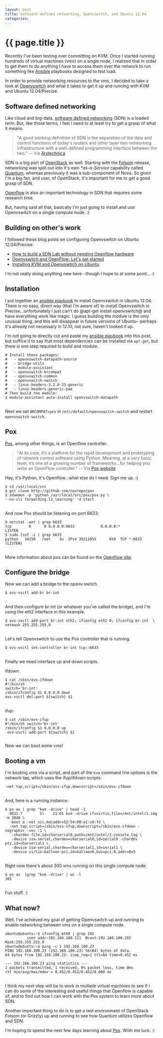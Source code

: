 ```yaml
---
layout: post
title: Software defined networking, Openvswitch, and Ubuntu 12.04
categories:
---
```


# {{ page.title }}

Recently I've been testing over committing on KVM. Once I started running hundreds of virtual machines (vms) on a single node, I realized that in order to get them to do anything I have to access them over the network to run something like [Ansible](http://ansible.cc) playbooks designed to test load.

In order to provide networking resources to the vms, I decided to take a look at [Openvswitch](http://openvswitch.org) and what it takes to get it up and running with KVM and Ubuntu 12.04/Precise. 

## Software defined networking

Like cloud and big-data, [software defined networking](http://en.wikipedia.org/wiki/Software-defined_networking) (SDN) is a loaded term. But, like those terms, I feel I need to at least try to get a grasp of what it means.

> "A good working definition of SDN is the separation of the data and control functions of today's routers and other layer two networking infrastructure with a well-defined programming interface between the two." -- Via [Arstechnica](http://arstechnica.com/information-technology/2013/02/100gbps-and-beyond-what-lies-ahead-in-the-world-of-networking/2/)

SDN is a big part of [OpenStack](http://docs.openstack.org/trunk/openstack-network/admin/content/) as well. Starting with the [Folsom](http://www.openstack.org/software/folsom/) release, networking was split out into it's own _*as-a-Service_ capability called [Quantum](https://wiki.openstack.org/wiki/Quantum), whereas previously it was a sub-component of Nova. So given I'm a big fan, and user, of OpenStack, it's important for me to get a good grasp of SDN.

[Openflow](http://www.openflow.org/wk/index.php/OpenFlow_Tutorial) is also an important technology in SDN that requires some research time.

But, having said all that, basically I'm just going to install and use Openvswitch on a single compute node. :)

## Building on other's work

I followed these blog posts on configuring Openvswitch on Ubuntu 12.04/Precise:

- [How to build a SDN Lab without needing Openflow hardware](http://networkstatic.net/how-to-build-an-sdn-lab-without-needing-openflow-hardware/) 
- [Openvswitch and OpenFlow: Let's get started](http://en.community.dell.com/techcenter/networking/w/wiki/3820.openvswitch-openflow-lets-get-started.aspx)
- [Installing KVM and Openvswtich on Ubuntu](http://blog.scottlowe.org/2012/08/17/installing-kvm-and-open-vswitch-on-ubuntu/)

I'm not really doing anything new here--though I hope to at some point... :)

## Installation

I put together an [ansible playbook](https://github.com/ccollicutt/ansible_playbooks/blob/master/sdn/tasks/setup.yml) to install Openvswitch in Ubuntu 12.04. There is no easy, direct way (that I'm aware of) to install Openvswitch in Precise...unfortunately I just can't do @apt-get install openvswitch@ and have everything work like magic. I guess building the module is the only unusual thing, and this will disappear in future versions of Ubuntu--perhaps it's already not necessary in 12.10, not sure, haven't looked it up.

I'm not going to directly cut and paste my [ansible playbook](https://github.com/ccollicutt/ansible_playbooks/blob/master/sdn/tasks/setup.yml) into this post, but suffice it to say that most dependencies can be installed via `apt-get`, but there is one step required to build and module.

<pre>
<code># Install these packages:
#   - openvswitch-datapath-source 
#   - bridge-utils
#   - module-assistant  
#   - openvswitch-brcompat
#   - openvswitch-common
#   - openvswitch-switch
#   - linux-headers-3.2.0-23-generic
#   - linux-headers-generic-pae
# Then build the module:
$ module-assistant auto-install openvswitch-datapath
</code>
</pre>  

Next we set `BRCOMPAT=yes` in `/etc/default/openvswitch-switch` and restart `openvswitch-switch`.

## Pox

[Pox](http://www.noxrepo.org/pox/about-pox/), among other things, is an Openflow controller.

> "At its core, it’s a platform for the rapid development and prototyping of network control software using Python.  Meaning, at a very basic level, it’s one of a growing number of frameworks...for helping you write an OpenFlow controller." -- Via [Pox website](http://www.noxrepo.org/pox/about-pox/)

Hey, it's Python, it's Openflow...what else do I need. Sign me up. :)

<pre>
<code>$ cd /usr/local/src
$ git clone http://github.com/noxrepo/pox
$ zdaemon -p 'python /usr/local/src/pox/pox.py \
--no-cli forwarding.l2_learning' -d start
</code>
</pre>

And now Pox should be listening on port 6633:

<pre>
<code>$ netstat -ant | grep 6633
tcp        0      0 0.0.0.0:6633            0.0.0.0:*               LISTEN     
$ sudo lsof -i | grep 6633
python   34150   root    3u  IPv4 39211055      0t0  TCP *:6633 (LISTEN)
</code>
</pre>

More information about pox can be found on the [Openflow site](http://www.openflow.org/wk/index.php/OpenFlow_Tutorial#Controller_Choice:_POX_.28Python.29).

## Configure the bridge

Now we can add a bridge to the openv switch.

<pre>
<code>$ ovs-vsctl add-br br-int
</code>
</pre>

And then configure br-int (or whatever you've called the bridge), and I'm using the eth2 interface in this example.

<pre>
<code>$ ovs-vsctl add-port br-int eth2; ifconfig eth2 0; ifconfig br-int <IPv4 Address> \
netmask 255.255.255.0
</code>
</pre>

Let's tell Openvswitch to use the Pox controller that is running.

<pre>
<code>$ ovs-vsctl set-controller br-int tcp:<IPv4 Address>:6633
</code>
</pre>

Finally we need interface up and down scripts.

ifdown:

<pre>
<code>$ cat /sbin/ovs-ifdown
#!/bin/sh 
switch='br-int' 
/sbin/ifconfig $1 0.0.0.0 down 
ovs-vsctl del-port ${switch} $1
</code>
</pre>

ifup:

<pre>
<code>$ cat /sbin/ovs-ifup
#!/bin/sh switch='br-int' 
/sbin/ifconfig $1 0.0.0.0 up
 ovs-vsctl add-port ${switch} $1
 </code>
</pre>

Now we can boot some vms!

## Booting a vm

I'm booting vms via a script, and part of the `kvm` command line options is the network tap, which uses the ifup/ifdown scripts:

<pre>
<code>-net tap,script=/sbin/ovs-ifup,downscript=/sbin/ovs-ifdown
</code>
</pre>

And, here is a running instance:

<pre>
<code>$ ps ax | grep "kvm -drive" | head -1
  9831 ?        Sl    21:01 kvm -drive if=virtio,file=/mnt/intel/1.img -m 2048 \
  -boot a -net nic,macaddr=52:54:00:a1:c0:fd \
  -net tap,script=/sbin/ovs-ifup,downscript=/sbin/ovs-ifdown -nographic -vnc :1 \
   -chardev file,id=charserial0,path=/mnt/intel/1.console.log \
   -device isa-serial,chardev=charserial0,id=serial0 -chardev pty,id=charserial1 \
   -device isa-serial,chardev=charserial1,id=serial1 \
   -device virtio-balloon-pci,id=balloon0,bus=pci.0,addr=0x5
</code>
</pre>

Right now there's about 300 vms running on this single compute node.

<pre>
<code>$ ps ax  |grep "kvm -drive" | wc -l
301
</code>
</pre>

Fun stuff. :)

## What now?

Well, I've achieved my goal of getting Openvswitch up and running to enable networking between vms on a single compute node. 

<pre>
<code>ubuntu@ubuntu:~$ ifconfig eth0 | grep 192
          inet addr:192.168.100.111  Bcast:192.168.100.255  Mask:255.255.255.0
ubuntu@ubuntu:~$ ping -c 1 192.168.100.23
PING 192.168.100.23 (192.168.100.23) 56(84) bytes of data.
64 bytes from 192.168.100.23: icmp_req=1 ttl=64 time=0.452 ms

--- 192.168.100.23 ping statistics ---
1 packets transmitted, 1 received, 0% packet loss, time 0ms
rtt min/avg/max/mdev = 0.452/0.452/0.452/0.000 ms
</code>
</pre>

I think my next step will be to work in multiple virtual machines to see if I can do some of the interesting and useful things that Openflow is capable of, and to find out how I can work with the Pox system to learn more about SDN.

Another important thing to do is to get a test environment of OpenStack Folsom (or Grizzly) up and running to see how Quantum utilizes Openflow and SDN.

I'm hoping to spend the next few days learning about [Pox](http://www.noxrepo.org/pox/about-pox/). Wish me luck. :)
